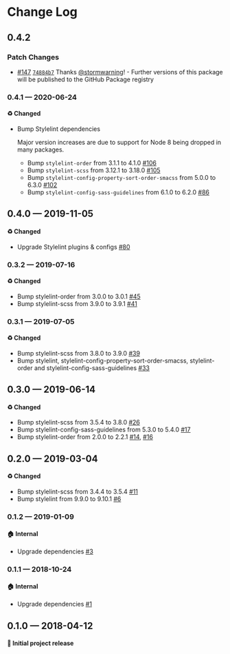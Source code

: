 # Change Log

## 0.4.2

### Patch Changes

- [#147](https://github.com/showbie/showbie-stylelint-config/pull/147) [`74884b7`](https://github.com/showbie/showbie-stylelint-config/commit/74884b7319ab2d8458b9db5b6ba1aebfe738b1cf) Thanks [@stormwarning](https://github.com/stormwarning)! - Further versions of this package will be published to the GitHub Package registry

### 0.4.1 — 2020-06-24

#### ♻️ Changed

- Bump Stylelint dependencies

  Major version increases are due to support for Node 8 being dropped in many packages.

  - Bump `stylelint-order` from 3.1.1 to 4.1.0 [#106](https://github.com/showbie/showbie-stylelint-config/pull/106)
  - Bump `stylelint-scss` from 3.12.1 to 3.18.0 [#105](https://github.com/showbie/showbie-stylelint-config/pull/105)
  - Bump `stylelint-config-property-sort-order-smacss` from 5.0.0 to 6.3.0 [#102](https://github.com/showbie/showbie-stylelint-config/pull/102)
  - Bump `stylelint-config-sass-guidelines` from 6.1.0 to 6.2.0 [#86](https://github.com/showbie/showbie-stylelint-config/pull/86)

## 0.4.0 — 2019-11-05

#### ♻️ Changed

- Upgrade Stylelint plugins & configs [#80](https://github.com/showbie/showbie-stylelint-config/pull/80)

### 0.3.2 — 2019-07-16

#### ♻️ Changed

- Bump stylelint-order from 3.0.0 to 3.0.1 [#45](https://github.com/showbie/showbie-stylelint-config/pull/45)
- Bump stylelint-scss from 3.9.0 to 3.9.1 [#41](https://github.com/showbie/showbie-stylelint-config/pull/41)

### 0.3.1 — 2019-07-05

#### ♻️ Changed

- Bump stylelint-scss from 3.8.0 to 3.9.0 [#39](https://github.com/showbie/showbie-stylelint-config/pull/39)
- Bump stylelint, stylelint-config-property-sort-order-smacss, stylelint-order and stylelint-config-sass-guidelines [#33](https://github.com/showbie/showbie-stylelint-config/pull/33)

## 0.3.0 — 2019-06-14

#### ♻️ Changed

- Bump stylelint-scss from 3.5.4 to 3.8.0 [#26](https://github.com/showbie/showbie-stylelint-config/pull/26)
- Bump stylelint-config-sass-guidelines from 5.3.0 to 5.4.0 [#17](https://github.com/showbie/showbie-stylelint-config/pull/17)
- Bump stylelint-order from 2.0.0 to 2.2.1 [#14](https://github.com/showbie/showbie-stylelint-config/pull/14), [#16](https://github.com/showbie/showbie-stylelint-config/pull/16)

## 0.2.0 — 2019-03-04

#### ♻️ Changed

- Bump stylelint-scss from 3.4.4 to 3.5.4 [#11](https://github.com/showbie/showbie-stylelint-config/pull/11)
- Bump stylelint from 9.9.0 to 9.10.1 [#6](https://github.com/showbie/showbie-stylelint-config/pull/6)

### 0.1.2 — 2019-01-09

#### 🏠 Internal

- Upgrade dependencies [#3](https://github.com/showbie/showbie-stylelint-config/pull/3)

### 0.1.1 — 2018-10-24

#### 🏠 Internal

- Upgrade dependencies [#1](https://github.com/showbie/showbie-stylelint-config/pull/1)

## 0.1.0 — 2018-04-12

#### 🎉 Initial project release
